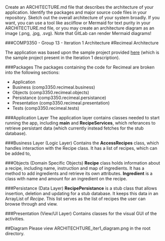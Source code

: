 Create an ARCHITECTURE.md file that describes the architecture of your application. Identify the packages and major source code files in your repository. Sketch out the overall architecture of your system broadly. If you want, you can use a tool like asciiflow or Mermaid for text purity in your ARCHITECTURE.md file, or you may create an architecture diagram as an image (.png, .jpg, .svg). Note that GitLab can render Mermaid diagrams!

###COMP3350 - Group 13 - Iteration 1 Architecture
#Recimeal Architecture

The application was based upon the sample project provided [here](https://code.cs.umanitoba.ca/comp3350-winter2023/sample) (which is the sample project present in the Iteration 1 description).

###Packages
The packages containing the code for Recimeal are broken into the following sections:
- Application
- Business (comp3350.recimeal.business)
- Objects (comp3350.recimeal.objects)
- Persistance (comp3350.recimeal.persistance)
- Presentation (comp3350.recimeal.presentation)
- Tests (comp3350.recimeal.tests)

###Application Layer
The application layer contains classes needed to start running the app, including **main** and **RecipeServices**, which referances to retrieve persistant data (which currently instead fetches for the stub database).

###Business Layer (Logic Layer)
Contains the **AccessRecipes** class, which handles interaction with the Recipe class.  It has a list of recipes, which can be added to, 

###Objects (Domain Specific Objects)
**Recipe** class holds information about a recipe, including name, instruction and map of ingredients.  It has a method to add ingredients and retrieve its own attributes.
**Ingredient** is a class with name and amount for an ingredient on the recipe.

###Persistance (Data Layer)
**RecipePersistance** is a stub class that allows insertion, deletion and updating for a stub database.  It keeps this data in an ArrayList of *Recipe*.  This list serves as the list of recipes the user can browse through and view.

###Presentation (View/UI Layer)
Contains classes for the visual GUI of the activities.

##Diagram
Please view ARCHITECHTURE_iter1_diagram.png in the root directory.
